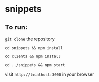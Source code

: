 # snippets

## To run:

`git clone` the repository

`cd snippets && npm install`

`cd clients && npm install`

`cd ../snippets && npm start`

visit `http://localhost:3000` in your browser
